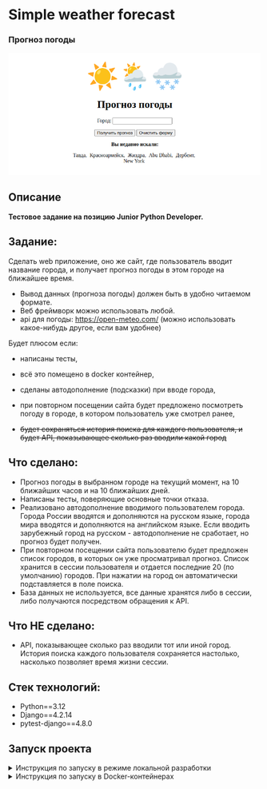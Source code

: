 # Simple weather forecast

### Прогноз погоды
![weather_forecast_screenshot.png](weather_forecast_screenshot.png)
## Описание
**Тестовое задание на позицию Junior Python Developer.**

## Задание:

Сделать web приложение, оно же сайт, где пользователь вводит название города, 
и получает прогноз погоды в этом городе на ближайшее время.

 - Вывод данных (прогноза погоды) должен быть в удобно читаемом формате.
 - Веб фреймворк можно использовать любой.
 - api для погоды: https://open-meteo.com/ (можно использовать какое-нибудь другое, 
если вам удобнее)

Будет плюсом если:

- написаны тесты,
- всё это помещено в docker контейнер,
- сделаны автодополнение (подсказки) при вводе города,
- при повторном посещении сайта будет предложено посмотреть погоду в городе, 
в котором пользователь уже смотрел ранее,

- ~~будет сохраняться история поиска для каждого пользователя, и будет API, показывающее сколько раз вводили какой город~~

## Что сделано:

- Прогноз погоды в выбранном городе на текущий момент, на 10 ближайших часов и
на 10 ближайших дней.
- Написаны тесты, поверяющие основные точки отказа.
- Реализовано автодополнение вводимого пользователем города. Города России 
вводятся и дополняются на русском языке, города мира вводятся и дополняются на 
английском языке. Если вводить зарубежный город на русском - автодополнение 
не сработает, но прогноз будет получен.
- При повторном посещении сайта пользователю будет предложен список городов,
в которых он уже просматривал прогноз. Список хранится в сессии пользователя и 
отдается последние 20 (по умолчанию) городов. При нажатии на город он автоматически
подставляется в поле поиска.
- База данных не используется, все данные хранятся либо в сессии, либо получаются
посредством обращения к API.

## Что НЕ сделано:
- API, показывающее сколько раз вводили тот или иной город. История 
поиска каждого пользователя сохраняется настолько, насколько позволяет время
жизни сессии.

## Стек технологий:
* Python==3.12
* Django==4.2.14
* pytest-django==4.8.0

## Запуск проекта

<details>

<summary>Инструкция по запуску в режиме локальной разработки</summary>

### **_Запуск из консоли._**

Клонируйте репозиторий с **develop веткой** к себе на машину:
```
git@github.com:trsv-dev/simple_weather_forecast.git
```
Перейдите в папку проекта:
```
cd simple_weather_forecast/
```
Установите виртуальное окружение (**если работаете в Linux**):
```
python3.12 -m venv venv
```
Активируйте виртуальное окружение:
```
source venv/bin/activate
```
Перейдите в папку **backend**:
```
cd backend/
```
Переименуйте **.env.example** в **.env**, ознакомьтесь с содержимым, внесите
необходимые изменения.

Установите зависимости из файла requirements.txt:
```
pip install -r requirements.txt
``` 
Создайте и примените миграции БД:
```
python manage.py makemigrations
python manage.py migrate
```
Создайте суперпользователя:
```
python manage.py createsuperuser
```
Запустите локальный сервер разработки:
```
python manage.py runserver 127.0.0.1:8000
```
Сайт будет доступен по адресу http://127.0.0.1:8000/,
админка будет доступна по адресу http://127.0.0.1:8000/admin/.

</details>

<details>

<summary>Инструкция по запуску в Docker-контейнерах</summary>

### **_Запуск в контейнерах._**

Клонируйте репозиторий с **develop веткой** к себе на машину:
```
git@github.com:trsv-dev/simple_weather_forecast.git
```
Перейдите в папку проекта:
```
cd simple_weather_forecast/
```

Переименуйте **.env.example** в **.env**, ознакомьтесь с содержимым, внесите
необходимые изменения.


Запустите контейнер в фоновом режиме:
```
docker compose -f docker-compose.yml up -d
```
Выполните и примените миграции БД (выполнять последовательно):
```
docker compose -f docker-compose.yml exec backend python manage.py makemigrations
docker compose -f docker-compose.yml exec backend python manage.py migrate
```
Соберите и скопируйте статику (выполнять последовательно):
```
docker compose -f docker-compose.yml exec backend python manage.py collectstatic
docker compose -f docker-compose.yml exec backend cp -r /app/collected_static/. /app/static/
```
Создайте суперпользователя:
```
docker compose -f docker-compose.yml exec backend python manage.py createsuperuser
```
Сайт будет доступен по адресу http://127.0.0.1:8000/,
админка будет доступна по адресу http://127.0.0.1:8000/admin/.

</details>

